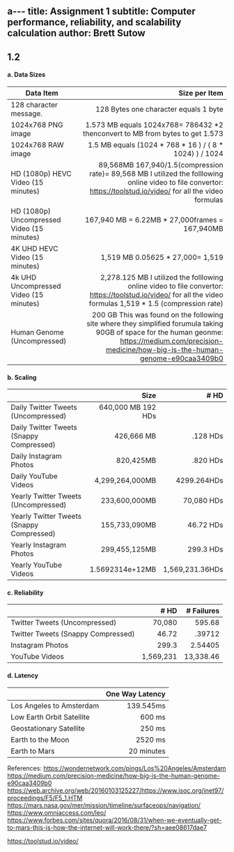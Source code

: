 a---
title: Assignment 1
subtitle: Computer performance, reliability, and scalability calculation
author: Brett Sutow 
---

## 1.2 

#### a. Data Sizes

| Data Item                                  | Size per Item | 
|--------------------------------------------|--------------:|
| 128 character message.                     | 128 Bytes one character equals 1 byte|
| 1024x768 PNG image                         | 1.573 MB equals 1024x768=   786432 *2 thenconvert to MB from bytes to get 1.573  |
| 1024x768 RAW image                         | 1.5 MB equals (1024 * 768 * 16 )  / ( 8   * 1024) ) / 1024      | 
| HD (1080p) HEVC Video (15 minutes)         |  89,568MB 167,940/1.5(compression rate)= 89,568 MB I utilized the folllowing online video to file convertor: https://toolstud.io/video/    for all the video formulas     |
| HD (1080p) Uncompressed Video (15 minutes) |  167,940 MB = 6.22MB * 27,000frames = 167,940MB        |
| 4K UHD HEVC Video (15 minutes)             | 1,519 MB   0.05625 * 27,000= 1,519 |
| 4k UHD Uncompressed Video (15 minutes)     |2,278.125 MB   I utilized the folllowing online video to file convertor: https://toolstud.io/video/    for all the video formulas 1,519 * 1.5 (compression rate)      |
| Human Genome (Uncompressed)                | 200 GB   This was found on the following site where they simplified forumula taking 90GB of space for the human geonme: https://medium.com/precision-medicine/how-big-is-the-human-genome-e90caa3409b0        |

#### b. Scaling

|                                           | Size     | # HD | 
|-------------------------------------------|---------:|-----:|
| Daily Twitter Tweets (Uncompressed)       | 640,000 MB   192 HDs    |      |128 * 500mill = 6,400,000,000 bytes * 3 HDs = 192,000,000/1mill
| Daily Twitter Tweets (Snappy Compressed)  | 426,666 MB | .128 HDs     | 6,400,000,000/1000/1.5=426,666 * 3 HDs= 1,280,000
| Daily Instagram Photos                    | 820,425MB  | .820 HDs     | 75k *  1.573mb + 25k * 6.22 = 117,975 + 155,500/1mill
| Daily YouTube Videos                      | 4,299,264,000MB|  4299.264HDs    | 500Hrs * 60min = 30,000 min/15min video= 2,000 videos x 89,568MB*24hrs 
| Yearly Twitter Tweets (Uncompressed)      | 233,600,000MB|70,080 HDs      |
| Yearly Twitter Tweets (Snappy Compressed) | 155,733,090MB| 46.72 HDs     |
| Yearly Instagram Photos                   | 299,455,125MB       |     299.3 HDs |
| Yearly YouTube Videos                     | 1.5692314e+12MB       | 1,569,231.36HDs|

#### c. Reliability
|                                    | # HD | # Failures |
|------------------------------------|-----:|-----------:|
| Twitter Tweets (Uncompressed)      | 70,080   |    595.68        |
| Twitter Tweets (Snappy Compressed) | 46.72   |     .39712       |
| Instagram Photos                   | 299.3   |     2.54405       |
| YouTube Videos                     | 1,569,231   |    13,338.46        |

#### d. Latency

|                           | One Way Latency      |
|---------------------------|---------------------:|
| Los Angeles to Amsterdam  | 139.545ms                |https://wondernetwork.com/pings/Los%20Angeles/Amsterdam
| Low Earth Orbit Satellite | 600 ms                 |https://www.omniaccess.com/leo/
| Geostationary Satellite   | 250 ms               |https://web.archive.org/web/20160103125227/https://www.isoc.org/inet97/proceedings/F5/F5_1.HTM
| Earth to the Moon         | 2520 ms  |https://www.forbes.com/sites/quora/2016/08/31/when-we-eventually-get-to-mars-this-is-how-the-internet-will-work-there/?sh=aee08617dae7
| Earth to Mars             | 20 minutes            | https://mars.nasa.gov/mer/mission/timeline/surfaceops/navigation/


References: https://wondernetwork.com/pings/Los%20Angeles/Amsterdam
https://medium.com/precision-medicine/how-big-is-the-human-genome-e90caa3409b0    
https://web.archive.org/web/20160103125227/https://www.isoc.org/inet97/proceedings/F5/F5_1.HTM
https://mars.nasa.gov/mer/mission/timeline/surfaceops/navigation/
https://www.omniaccess.com/leo/
https://www.forbes.com/sites/quora/2016/08/31/when-we-eventually-get-to-mars-this-is-how-the-internet-will-work-there/?sh=aee08617dae7

https://toolstud.io/video/

